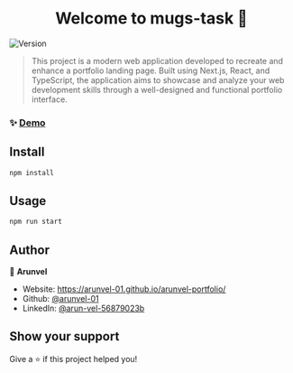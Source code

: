 <h1 align="center">Welcome to mugs-task 👋</h1>
<p>
  <img alt="Version" src="https://img.shields.io/badge/version-0.1.0-blue.svg?cacheSeconds=2592000" />
</p>

> This project is a modern web application developed to recreate and enhance a portfolio landing page. Built using Next.js, React, and TypeScript, the application aims to showcase and analyze your web development skills through a well-designed and functional portfolio interface.

### ✨ [Demo](https://mugs-task-cy4yvmkvn-arunvels-projects.vercel.app/)

## Install

```sh
npm install
```

## Usage

```sh
npm run start
```

## Author

👤 **Arunvel**

* Website: https://arunvel-01.github.io/arunvel-portfolio/
* Github: [@arunvel-01](https://github.com/arunvel-01)
* LinkedIn: [@arun-vel-56879023b](https://linkedin.com/in/arun-vel-56879023b)

## Show your support

Give a ⭐️ if this project helped you!